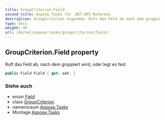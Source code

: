 ```yaml
---
title: GroupCriterion.Field
second_title: Aspose.Tasks für .NET-API-Referenz
description: GroupCriterion eigendom. Ruft das Feld ab nach dem gruppiert wird oder legt es fest.
type: docs
weight: 40
url: /de/net/aspose.tasks/groupcriterion/field/
---
```

## GroupCriterion.Field property

Ruft das Feld ab, nach dem gruppiert wird, oder legt es fest.

```csharp
public Field Field { get; set; }
```

### Siehe auch

* enum [Field](../../field/)
* class [GroupCriterion](../)
* namensraum [Aspose.Tasks](../../groupcriterion/)
* Montage [Aspose.Tasks](../../../)


